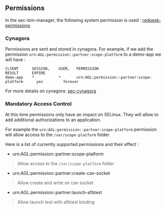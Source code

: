 ## Permissions

In the sec-lsm-manager, the following system permission is used : [redpesk-permissions](https://docs.redpesk.bzh/docs/en/master/developer-guides/3-permissions.html#the-permissions)

### Cynagora

Permissions are sent and stored in cynagora.
For example, if we add the permission `urn:AGL:permission::partner:scope-platform`
to a demo-app we will have :

```
CLIENT      SESSION,    USER,   PERMISSION                                      RESULT      EXPIRE
demo-app    *           *       urn:AGL:permission::partner:scope-platform      yes         forever
```

For more details on cynagora: [sec-cynagora](https://github.com/redpesk-core/sec-cynagora)


### Mandatory Access Control

At this time permissions only have an impact on SELinux.
They will allow to add additional authorizations to an application.

For example the `urn:AGL:permission::partner:scope-platform` permission
will allow access to the `/var/scope-platform` folder.

Here is a list of currently supported permissions and their effect :


- urn:AGL:permission::partner:scope-platform

> Allow access to the `/var/scope-platform` folder

- urn:AGL:permission::partner:create-can-socket

> Allow create and write on can socket

- urn:AGL:permission::partner:launch-afbtest

> Allow launch test with afbtest binding